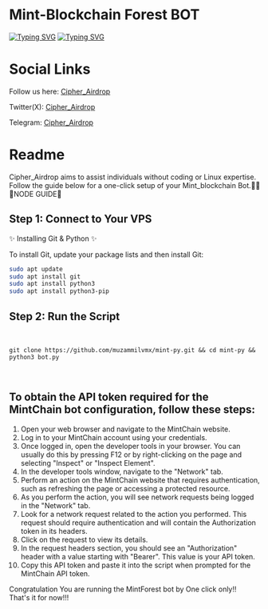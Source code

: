 # Mint-Blockchain Forest BOT


[![Typing SVG](https://readme-typing-svg.demolab.com/?lines=Mint+Blockchain+Forest+Bot+)](https://git.io/typing-svg)
[![Typing SVG](https://readme-typing-svg.demolab.com/?lines=By+Cipher_Airdrop)](https://git.io/typing-svg)

<h1>Social Links</h1>

Follow us here: [Cipher_Airdrop](https://linktr.ee/cadrop)

Twitter(X): [Cipher_Airdrop](https://x.com/cipher_airdrop)

Telegram: [Cipher_Airdrop](https://t.me/+tFmYJSANTD81MzE1)


<h1>Readme</h1>
Cipher_Airdrop aims to assist individuals without coding or Linux expertise. Follow the guide below for a one-click setup of your Mint_blockchain Bot.👏😒
🌟NODE GUIDE🌟<br>
<h2>Step 1: Connect to Your VPS</h2>
✨ Installing Git & Python ✨

To install Git, update your package lists and then install Git:

```bash
sudo apt update
sudo apt install git
sudo apt install python3
sudo apt install python3-pip
```

<h2>Step 2: Run the Script</h2><br>

    
    git clone https://github.com/muzammilvmx/mint-py.git && cd mint-py && python3 bot.py
    
<br>


<h2>To obtain the API token required for the MintChain bot configuration, follow these steps:</h2>

1. Open your web browser and navigate to the MintChain website.
2. Log in to your MintChain account using your credentials.
3. Once logged in, open the developer tools in your browser. You can usually do this by pressing F12 or by right-clicking on the page and selecting "Inspect" or "Inspect Element".
4. In the developer tools window, navigate to the "Network" tab.
5. Perform an action on the MintChain website that requires authentication, such as refreshing the page or accessing a protected resource.
6. As you perform the action, you will see network requests being logged in the "Network" tab.
7. Look for a network request related to the action you performed. This request should require authentication and will contain the Authorization token in its headers.
8. Click on the request to view its details.
9. In the request headers section, you should see an "Authorization" header with a value starting with "Bearer". This value is your API token.
10. Copy this API token and paste it into the script when prompted for the MintChain API token.

Congratulation You are running the MintForest bot by One click only!!<br>
That's it for now!!!
